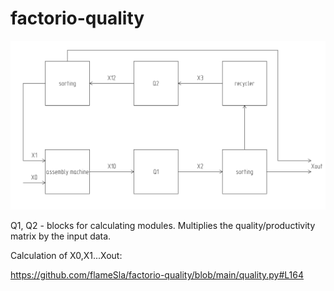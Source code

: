 # factorio-quality

![alt text](img/scheme.png "the scheme for calculation")

Q1, Q2 - blocks for calculating modules. Multiplies the quality/productivity matrix by the input data.

Calculation of X0,X1...Xout:

https://github.com/flameSla/factorio-quality/blob/main/quality.py#L164